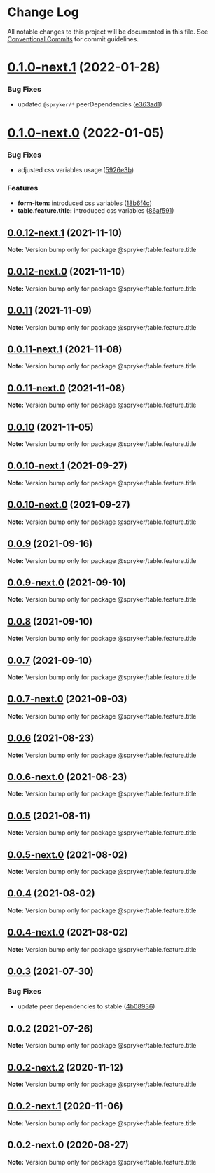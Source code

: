 # Change Log

All notable changes to this project will be documented in this file.
See [Conventional Commits](https://conventionalcommits.org) for commit guidelines.

# [0.1.0-next.1](https://github.com/spryker/ui-components/compare/@spryker/table.feature.title@0.1.0-next.0...@spryker/table.feature.title@0.1.0-next.1) (2022-01-28)


### Bug Fixes

* updated `@spryker/*` peerDependencies ([e363ad1](https://github.com/spryker/ui-components/commit/e363ad1a40de047f58006b8d988f9c698e56b49b))





# [0.1.0-next.0](https://github.com/spryker/ui-components/compare/@spryker/table.feature.title@0.0.12-next.1...@spryker/table.feature.title@0.1.0-next.0) (2022-01-05)


### Bug Fixes

* adjusted css variables usage ([5926e3b](https://github.com/spryker/ui-components/commit/5926e3b6a159115115924a9d7ff72d1b6b047d89))


### Features

* **form-item:** introduced css variables ([18b6f4c](https://github.com/spryker/ui-components/commit/18b6f4cd160d1da7a90217ef4e270aaf59e1b9c1))
* **table.feature.title:** introduced css variables ([86af591](https://github.com/spryker/ui-components/commit/86af591ed347a639f40fea064735504e51100edf))





## [0.0.12-next.1](https://github.com/spryker/ui-components/compare/@spryker/table.feature.title@0.0.11...@spryker/table.feature.title@0.0.12-next.1) (2021-11-10)

**Note:** Version bump only for package @spryker/table.feature.title





## [0.0.12-next.0](https://github.com/spryker/zed-gui/compare/@spryker/table.feature.title@0.0.10-next.1...@spryker/table.feature.title@0.0.12-next.0) (2021-11-10)

**Note:** Version bump only for package @spryker/table.feature.title





## [0.0.11](https://github.com/spryker/ui-components/compare/@spryker/table.feature.title@0.0.11-next.1...@spryker/table.feature.title@0.0.11) (2021-11-09)

**Note:** Version bump only for package @spryker/table.feature.title





## [0.0.11-next.1](https://github.com/spryker/ui-components/compare/@spryker/table.feature.title@0.0.10...@spryker/table.feature.title@0.0.11-next.1) (2021-11-08)

**Note:** Version bump only for package @spryker/table.feature.title





## [0.0.11-next.0](https://github.com/spryker/zed-gui/compare/@spryker/table.feature.title@0.0.10-next.1...@spryker/table.feature.title@0.0.11-next.0) (2021-11-08)

**Note:** Version bump only for package @spryker/table.feature.title





## [0.0.10](https://github.com/spryker/ui-components/compare/@spryker/table.feature.title@0.0.10-next.1...@spryker/table.feature.title@0.0.10) (2021-11-05)

**Note:** Version bump only for package @spryker/table.feature.title





## [0.0.10-next.1](https://github.com/spryker/ui-components/compare/@spryker/table.feature.title@0.0.9...@spryker/table.feature.title@0.0.10-next.1) (2021-09-27)

**Note:** Version bump only for package @spryker/table.feature.title





## [0.0.10-next.0](https://github.com/spryker/zed-gui/compare/@spryker/table.feature.title@0.0.6...@spryker/table.feature.title@0.0.10-next.0) (2021-09-27)

**Note:** Version bump only for package @spryker/table.feature.title





## [0.0.9](https://github.com/spryker/ui-components/compare/@spryker/table.feature.title@0.0.9-next.0...@spryker/table.feature.title@0.0.9) (2021-09-16)

**Note:** Version bump only for package @spryker/table.feature.title





## [0.0.9-next.0](https://github.com/spryker/ui-components/compare/@spryker/table.feature.title@0.0.8...@spryker/table.feature.title@0.0.9-next.0) (2021-09-10)

**Note:** Version bump only for package @spryker/table.feature.title





## [0.0.8](https://github.com/spryker/ui-components/compare/@spryker/table.feature.title@0.0.7-next.0...@spryker/table.feature.title@0.0.8) (2021-09-10)

**Note:** Version bump only for package @spryker/table.feature.title





## [0.0.7](https://github.com/spryker/ui-components/compare/@spryker/table.feature.title@0.0.7-next.0...@spryker/table.feature.title@0.0.7) (2021-09-10)

**Note:** Version bump only for package @spryker/table.feature.title





## [0.0.7-next.0](https://github.com/spryker/ui-components/compare/@spryker/table.feature.title@0.0.6...@spryker/table.feature.title@0.0.7-next.0) (2021-09-03)

**Note:** Version bump only for package @spryker/table.feature.title





## [0.0.6](https://github.com/spryker/ui-components/compare/@spryker/table.feature.title@0.0.6-next.0...@spryker/table.feature.title@0.0.6) (2021-08-23)

**Note:** Version bump only for package @spryker/table.feature.title





## [0.0.6-next.0](https://github.com/spryker/ui-components/compare/@spryker/table.feature.title@0.0.5...@spryker/table.feature.title@0.0.6-next.0) (2021-08-23)

**Note:** Version bump only for package @spryker/table.feature.title





## [0.0.5](https://github.com/spryker/ui-components/compare/@spryker/table.feature.title@0.0.5-next.0...@spryker/table.feature.title@0.0.5) (2021-08-11)

**Note:** Version bump only for package @spryker/table.feature.title





## [0.0.5-next.0](https://github.com/spryker/ui-components/compare/@spryker/table.feature.title@0.0.4...@spryker/table.feature.title@0.0.5-next.0) (2021-08-02)

**Note:** Version bump only for package @spryker/table.feature.title





## [0.0.4](https://github.com/spryker/ui-components/compare/@spryker/table.feature.title@0.0.4-next.0...@spryker/table.feature.title@0.0.4) (2021-08-02)

**Note:** Version bump only for package @spryker/table.feature.title





## [0.0.4-next.0](https://github.com/spryker/ui-components/compare/@spryker/table.feature.title@0.0.3...@spryker/table.feature.title@0.0.4-next.0) (2021-08-02)

**Note:** Version bump only for package @spryker/table.feature.title





## [0.0.3](https://github.com/spryker/ui-components/compare/@spryker/table.feature.title@0.0.2...@spryker/table.feature.title@0.0.3) (2021-07-30)


### Bug Fixes

* update peer dependencies to stable ([4b08936](https://github.com/spryker/ui-components/commit/4b0893691360cf4bd66935aed24873266c98c4e4))





## 0.0.2 (2021-07-26)

**Note:** Version bump only for package @spryker/table.feature.title





## [0.0.2-next.2](https://github.com/spryker/ui-components/compare/@spryker/table.feature.title@0.0.2-next.1...@spryker/table.feature.title@0.0.2-next.2) (2020-11-12)

**Note:** Version bump only for package @spryker/table.feature.title





## [0.0.2-next.1](https://github.com/spryker/ui-components/compare/@spryker/table.feature.title@0.0.2-next.0...@spryker/table.feature.title@0.0.2-next.1) (2020-11-06)

**Note:** Version bump only for package @spryker/table.feature.title





## 0.0.2-next.0 (2020-08-27)

**Note:** Version bump only for package @spryker/table.feature.title
